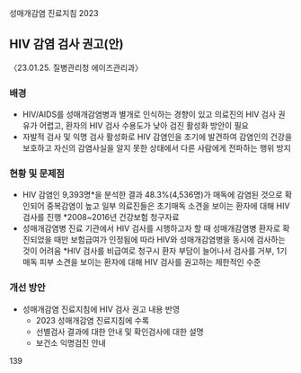 성매개감염 진료지침 2023

## HIV 감염 검사 권고(안)
〈23.01.25. 질병관리청 에이즈관리과〉

### 배경
*   HIV/AIDS를 성매개감염병과 별개로 인식하는 경향이 있고 의료진의 HIV 검사 권유가 어렵고, 환자의 HIV 검사 수용도가 낮아 검진 활성화 방안이 필요
*   자발적 검사 및 익명 검사 활성화로 HIV 감염인을 조기에 발견하여 감염인의 건강을 보호하고 자신의 감염사실을 알지 못한 상태에서 다른 사람에게 전파하는 행위 방지

### 현황 및 문제점
*   HIV 감염인 9,393명*을 분석한 결과 48.3%(4,536명)가 매독에 감염된 것으로 확인되어 중복감염이 높고 일부 의료진들은 초기매독 소견을 보이는 환자에 대해 HIV 검사를 진행
    *2008~2016년 건강보험 청구자료
*   성매개감염병 진료 기관에서 HIV 검사를 시행하고자 할 때 성매개감염병 환자로 확진되었을 때만 보험급여가 인정됨에 따라 HIV와 성매개감염병을 동시에 검사하는 것이 어려움
    *HIV 검사를 비급여로 청구시 환자 부담이 늘어나서 검사를 거부, 1기 매독 피부 소견을 보이는 환자에 대해 HIV 검사를 권고하는 제한적인 수준

### 개선 방안
*   성매개감염 진료지침에 HIV 검사 권고 내용 반영
    *   2023 성매개감염 진료지침에 수록
    *   선별검사 결과에 대한 안내 및 확인검사에 대한 설명
    *   보건소 익명검진 안내

<PAGE>139